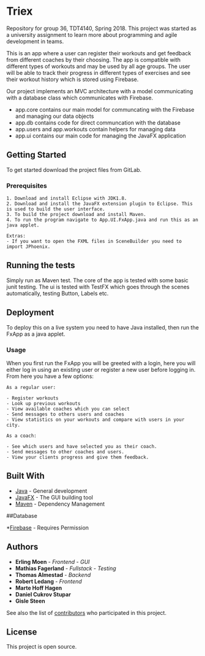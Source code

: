 # Triex

Repository for group 36, TDT4140, Spring 2018. 
This project was started as a university assignment to learn more about programming and agile development in teams.

This is an app where a user can register their workouts and get feedback from different coaches by their choosing. 
The app is compatible with different types of workouts and may be used by all age groups. 
The user will be able to track their progress in different types of exercises and see their workout history which is stored using Firebase.

Our project implements an MVC architecture with a model communicating with a database class which communicates with Firebase.

 * app.core contains our main model for communcating with the Firebase and managing our data objects
 * app.db contains code for direct communcation with the database
 * app.users and app.workouts contain helpers for managing data
 * app.ui contains our main code for managing the JavaFX application


## Getting Started

To get started download the project files from GitLab.

### Prerequisites

    
    1. Download and install Eclipse with JDK1.8. 
    2. Download and install the JavaFX extension plugin to Eclipse. This is used to build the user interface.
    3. To build the project download and install Maven.
    4. To run the program navigate to App.UI.FxApp.java and run this as an java applet.
    
    Extras:
    - If you want to open the FXML files in SceneBuilder you need to import JPhoenix.





## Running the tests

Simply run as Maven test. The core of the app is tested with some basic junit testing. The ui is tested with TestFX which goes through the scenes automatically, testing Button, Labels etc.



## Deployment

To deploy this on a live system you need to have Java installed, then run the FxApp as a java applet.

### Usage
When you first run the FxApp you will be greeted with a login, here you will either log in using an existing user or register a new user before logging in.
From here you have a few options:

    As a regular user:
    
    - Register workouts
    - Look up previous workouts
    - View available coaches which you can select
    - Send messages to others users and coaches
    - View statistics on your workouts and compare with users in your city.
    
    As a coach:
    
    - See which users and have selected you as their coach.
    - Send messages to other coaches and users.
    - View your clients progress and give them feedback.



## Built With

* [Java](http://www.oracle.com/technetwork/java/javase/downloads/jdk8-downloads-2133151.html) - General development
* [JavaFX](http://www.oracle.com/technetwork/java/javase/overview/javafx-overview-2158620.html) - The GUI building tool
* [Maven](https://maven.apache.org/) - Dependency Management


##Database

*[Firebase](https://console.firebase.google.com/project/tdt4140-g36/database/tdt4140-g36/data)
    -   Requires Permission


## Authors

* **Erling Moen** - *Frontend - GUI*
* **Mathias Fagerland** - *Fullstack - Testing*
* **Thomas Almestad** - *Backend*
* **Robert Ledang**  - *Frontend*
* **Marte Hoff Hagen** 
* **Daniel Cukrov Stupar** 
* **Gisle Steen** 





See also the list of [contributors](https://gitlab.stud.iie.ntnu.no/tdt4140-2018/36/graphs/master) who participated in this project.

## License

This project is open source.


